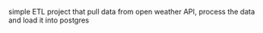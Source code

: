 simple ETL project that pull data from open weather API, process the data and load it into postgres
